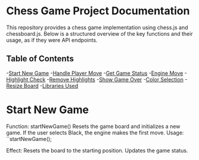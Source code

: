 # Chess Game Project Documentation

This repository provides a chess game implementation using chess.js and chessboard.js. 
Below is a structured overview of the key functions and their usage, as if they were API endpoints.

## Table of Contents

  -[Start New Game](#StartNewGame)
  -[Handle Player Move](#HandlePlayerMove)
  -[Get Game Status](#GetGameStatus)
  -[Engine Move](#EngineMove)
  -[Highlight Check](#HighlightCheck)
  -[Remove Highlights](#RemoveHighlights)
  -[Show Game Over](#ShowGameOver)
  -[Color Selection](#ColorSelection)
  -[Resize Board](#ResizeBoard)
  -[Libraries Used](#LibrariesUsed)

# Start New Game

Function: startNewGame()
Resets the game board and initializes a new game.
If the user selects Black, the engine makes the first move.
Usage:
``startNewGame();

Effect:
Resets the board to the starting position.
Updates the game status.
